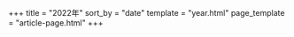 +++
title = "2022年"
sort_by = "date"
template = "year.html"
page_template = "article-page.html"
+++

